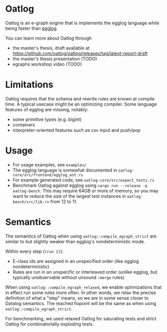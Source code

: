 # Oatlog

Oatlog is an e-graph engine that is implements the egglog language while being faster than [egglog](https://github.com/egraphs-good/egglog).

You can learn more about Oatlog through
* the master's thesis, draft available at https://github.com/oatlog/oatlog/releases/tag/latest-report-draft
* the master's thesis presentation (TODO)
* egraphs workshop video (TODO)

# Limitations

Oatlog requires that the schema and rewrite rules are known at compile time.
A typical usecase might be an optimizing compiler.
Some language features of egglog are missing, notably:

* some primitive types (e.g. bigint)
* containers
* interpreter-oriented features such as csv input and push/pop

# Usage

* For usage examples, see `examples/`
* The egglog language is somewhat documented in `oatlog-core/src/frontend/egglog_ast.rs`
* For example generated code, see `oatlog-core/src/expect_tests.rs`
* Benchmark Oatlog against egglog using `cargo run --release -p oatlog-bench`. This may require 64GB
  or more of memory, so you may want to reduce the size of the largest test instances in
  `oatlog-bench/src/lib.rs` from 12 to 11.

# Semantics

The semantics of Oatlog when using `oatlog::compile_egraph_strict` are similar to but slightly
weaker than egglog's nondeterministic mode.

Within every step (`(run 1)`):
* E-class ids are assigned in an unspecified order (like egglog nondeterministic)
* Rules are run in an unspecific or interleaved order (unlike egglog, but typically unobservable
  without unsound `:merge` rules)

When using `oatlog::compile_egraph_relaxed`, we enable optimizations that in effect run some rules more often.
In other words, we relax the precise definition of what a "step" means, so we are in some sense closer to Datalog semantics.
The reached fixpoint will be the same as when using `oatlog::compile_egraph_strict`.

For benchmarking, we used relaxed Oatlog for saturating tests and strict Oatlog for combinatorially
exploding tests.
